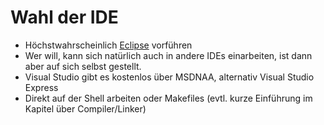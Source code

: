 Wahl der IDE
============

* Höchstwahrscheinlich [Eclipse](http://www.eclipse.org/) vorführen
* Wer will, kann sich natürlich auch in andere IDEs einarbeiten, ist dann aber auf sich selbst gestellt.
* Visual Studio gibt es kostenlos über MSDNAA, alternativ Visual Studio Express
* Direkt auf der Shell arbeiten oder Makefiles (evtl. kurze Einführung im Kapitel über Compiler/Linker)